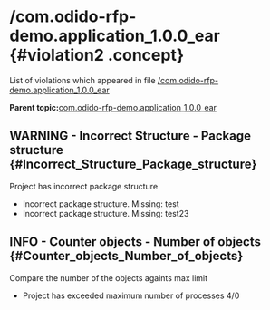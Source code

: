 # /com.odido-rfp-demo.application\_1.0.0\_ear {#violation2 .concept}

List of violations which appeared in file [/com.odido-rfp-demo.application\_1.0.0\_ear](../../../projects/com.odido-rfp-demo.application_1.0.0_ear/com.odido-rfp-demo.application_1.0.0_ear.md)

**Parent topic:**[com.odido-rfp-demo.application\_1.0.0\_ear](../../../qa/projects/com.odido-rfp-demo.application_1.0.0_ear.md)

## WARNING - Incorrect Structure - Package structure {#Incorrect_Structure_Package_structure}

Project has incorrect package structure

-   Incorrect package structure. Missing: test
-   Incorrect package structure. Missing: test23

## INFO - Counter objects - Number of objects {#Counter_objects_Number_of_objects}

Compare the number of the objects againts max limit

-   Project has exceeded maximum number of processes 4/0

